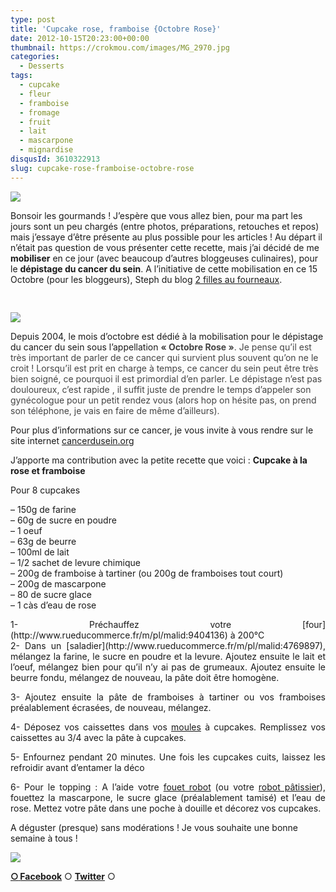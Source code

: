 ```yaml
---
type: post
title: 'Cupcake rose, framboise {Octobre Rose}'
date: 2012-10-15T20:23:00+00:00
thumbnail: https://crokmou.com/images/MG_2970.jpg
categories: 
  - Desserts
tags: 
  - cupcake
  - fleur
  - framboise
  - fromage
  - fruit
  - lait
  - mascarpone
  - mignardise
disqusId: 3610322913
slug: cupcake-rose-framboise-octobre-rose
---
```


[![](http://4.bp.blogspot.com/-eSSoAurTpGU/UHxh9ORy3fI/AAAAAAAAEzg/CGH1WvEFuqU/s320/cupcake_framboise_rose_campagne_cancer_sein_bann.jpg)](http://4.bp.blogspot.com/-eSSoAurTpGU/UHxh9ORy3fI/AAAAAAAAEzg/CGH1WvEFuqU/s1600/cupcake_framboise_rose_campagne_cancer_sein_bann.jpg)

Bonsoir les gourmands ! J’espère que vous allez bien, pour ma part les jours sont un peu chargés (entre photos, préparations, retouches et repos) mais j’essaye d’être présente au plus possible pour les articles ! Au départ il n’était pas question de vous présenter cette recette, mais j’ai décidé de me **mobiliser** en ce jour (avec beaucoup d’autres bloggeuses culinaires), pour le **dépistage du cancer du sein**. A l’initiative de cette mobilisation en ce 15 Octobre (pour les bloggeurs), Steph du blog [2 filles au fourneaux](http://2fillesofourneau.over-blog.com/).

<span style="line-height: 16px; white-space: pre-wrap;"> </span>

[![](http://4.bp.blogspot.com/-LtF-OYTaq-U/UHxb8NNNQSI/AAAAAAAAEzM/V1FtVylNYek/s400/Affiche_RubanRose72DPI.jpg)](http://4.bp.blogspot.com/-LtF-OYTaq-U/UHxb8NNNQSI/AAAAAAAAEzM/V1FtVylNYek/s1600/Affiche_RubanRose72DPI.jpg)

<span style="font-family: inherit;">Depuis 2004, le mois d’octobre est dédié à la mobilisation pour le dépistage du cancer du sein sous l’appellation <span style="color: #444444;">**« Octobre Rose »**. Je pense qu’il est très important de parler de ce cancer qui survient plus souvent qu’on ne le croit ! Lorsqu’il est prit en charge à temps, ce cancer du sein peut être très bien soigné, ce pourquoi il est primordial d’en parler. Le dépistage n’est pas douloureux, c’est rapide , il suffit juste de prendre le temps d’appeler son gynécologue pour un petit rendez vous (alors hop on hésite pas, on prend son téléphone, je vais en faire de même d’ailleurs).</span></span>

Pour plus d’informations sur ce cancer, je vous invite à vous rendre sur le site internet [cancerdusein.org](http://www.cancerdusein.org/)

J’apporte ma contribution avec la petite recette que voici : **Cupcake à la rose et framboise**

<span style="line-height: 16px; white-space: pre-wrap;"><span style="color: #444444;"></span></span>

Pour 8 cupcakes

– 150g de farine  
– 60g de sucre en poudre  
– 1 oeuf  
– 63g de beurre  
– 100ml de lait  
– 1/2 sachet de levure chimique  
– 200g de framboise à tartiner (ou 200g de framboises tout court)  
– 200g de mascarpone  
– 80 de sucre glace  
– 1 càs d’eau de rose

<div style="text-align: justify;">1- Préchauffez votre [four](http://www.rueducommerce.fr/m/pl/malid:9404136) à 200°C

<div style="text-align: justify;">2- Dans un [saladier](http://www.rueducommerce.fr/m/pl/malid:4769897), mélangez la farine, le sucre en poudre et la levure. Ajoutez ensuite le lait et l’oeuf, mélangez bien pour qu’il n’y ai pas de grumeaux. Ajoutez ensuite le beurre fondu, mélangez de nouveau, la pâte doit être homogène.

3- Ajoutez ensuite la pâte de framboises à tartiner ou vos framboises préalablement écrasées, de nouveau, mélangez.

4- Déposez vos caissettes dans vos [moules](http://www.rueducommerce.fr/m/pl/malid:5325292) à cupcakes. Remplissez vos caissettes au 3/4 avec la pâte à cupcakes.

5- Enfournez pendant 20 minutes. Une fois les cupcakes cuits, laissez les refroidir avant d’entamer la déco

6- Pour le topping : A l’aide votre [fouet robot](http://www.rueducommerce.fr/m/pl/malid:15123482) (ou votre [robot pâtissier](http://www.rueducommerce.fr/index/robot%20patissier)), fouettez la mascarpone, le sucre glace (préalablement tamisé) et l’eau de rose. Mettez votre pâte dans une poche à douille et décorez vos cupcakes.

</div>

</div>

A déguster (presque) sans modérations ! Je vous souhaite une bonne semaine à tous !

[![](http://emoticoner.com/files/emoticons/cute_rabbit/cute-rabbit-emoticon-22.gif?1301940532)](http://emoticoner.com/files/emoticons/cute_rabbit/cute-rabbit-emoticon-22.gif?1301940532)

[**○<span style="font-size: xx-small; margin: 0px; outline: 0px; padding: 0px;"><span style="font-family: Arial, Helvetica, sans-serif; margin: 0px; outline: 0px; padding: 0px;"> </span></span>Facebook**](https://www.facebook.com/pages/CroKMou/148093255259077) ○ [**Twitter**](https://twitter.com/Crokmou) ○